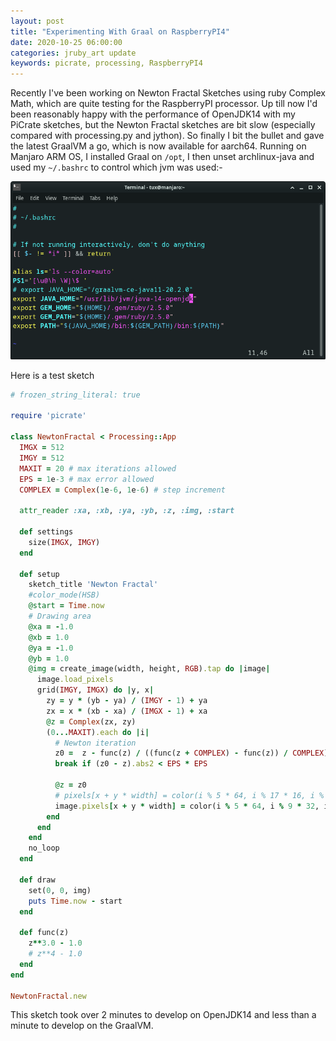 ```yaml
---
layout: post
title: "Experimenting With Graal on RaspberryPI4"
date: 2020-10-25 06:00:00
categories: jruby_art update
keywords: picrate, processing, RaspberryPI4
---
```


Recently I've been working on Newton Fractal Sketches using ruby Complex Math, which are quite testing for the RaspberryPI processor. Up till now I'd been reasonably happy with the performance of OpenJDK14 with my PiCrate sketches, but the Newton Fractal sketches are bit slow (especially compared with processing.py and jython). So finally I bit the bullet and gave the latest GraalVM a go, which is now available for aarch64. Running on Manjaro ARM OS, I installed Graal on `/opt`, I then unset archlinux-java and used my `~/.bashrc` to control which jvm was used:-

<img src="/assets/bashrc.png" />

Here is a test sketch

```ruby
# frozen_string_literal: true

require 'picrate'

class NewtonFractal < Processing::App
  IMGX = 512
  IMGY = 512
  MAXIT = 20 # max iterations allowed
  EPS = 1e-3 # max error allowed
  COMPLEX = Complex(1e-6, 1e-6) # step increment

  attr_reader :xa, :xb, :ya, :yb, :z, :img, :start

  def settings
    size(IMGX, IMGY)
  end

  def setup
    sketch_title 'Newton Fractal'
    #color_mode(HSB)
    @start = Time.now
    # Drawing area
    @xa = -1.0
    @xb = 1.0
    @ya = -1.0
    @yb = 1.0
    @img = create_image(width, height, RGB).tap do |image|
      image.load_pixels
      grid(IMGY, IMGX) do |y, x|
        zy = y * (yb - ya) / (IMGY - 1) + ya
        zx = x * (xb - xa) / (IMGX - 1) + xa
        @z = Complex(zx, zy)
        (0...MAXIT).each do |i|
          # Newton iteration
          z0 =  z - func(z) / ((func(z + COMPLEX) - func(z)) / COMPLEX)
          break if (z0 - z).abs2 < EPS * EPS

          @z = z0
          # pixels[x + y * width] = color(i % 5 * 64, i % 17 * 16, i % 9 * 32)
          image.pixels[x + y * width] = color(i % 5 * 64, i % 9 * 32, i % 17 * 16)
        end
      end
    end
    no_loop
  end

  def draw
    set(0, 0, img)
    puts Time.now - start
  end

  def func(z)
    z**3.0 - 1.0
    # z**4 - 1.0
  end
end

NewtonFractal.new

```

This sketch took over 2 minutes to develop on OpenJDK14 and less than a minute to develop on the GraalVM.
